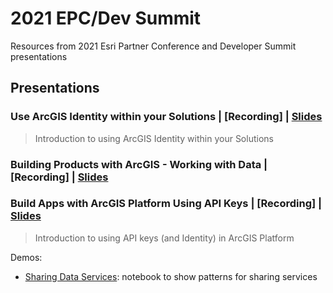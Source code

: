 # 2021 EPC/Dev Summit
Resources from 2021 Esri Partner Conference and Developer Summit presentations

## Presentations

### Use ArcGIS Identity within your Solutions | [Recording] | [Slides](https://esriis-my.sharepoint.com/:p:/g/personal/kel10340_esri_com/EZJNAX9HOvJOsy6MZeBmF8QBxmyPu0BN7Y8r7w6NruegSw?e=Q5DfNU)
> Introduction to using ArcGIS Identity within your Solutions

### Building Products with ArcGIS - Working with Data | [Recording] | [Slides](https://esriis-my.sharepoint.com/:p:/g/personal/kel10340_esri_com/EfsMvJP-02tPrR8frtoyfXsBNxxXyXGPhCetOfxmMo_fJw?e=mrJfln)

### Build Apps with ArcGIS Platform Using API Keys | [Recording] | [Slides](https://esriis-my.sharepoint.com/:p:/g/personal/kel10340_esri_com/EUVeRyuNd3FBmIIwoJAP4QQBpaGNggfJJwh5wyO09u58-Q?e=L73itz)
> Introduction to using API keys (and Identity) in ArcGIS Platform

Demos:
* [Sharing Data Services](/demo-share-data-services/notebooks): notebook to show patterns for sharing services 

